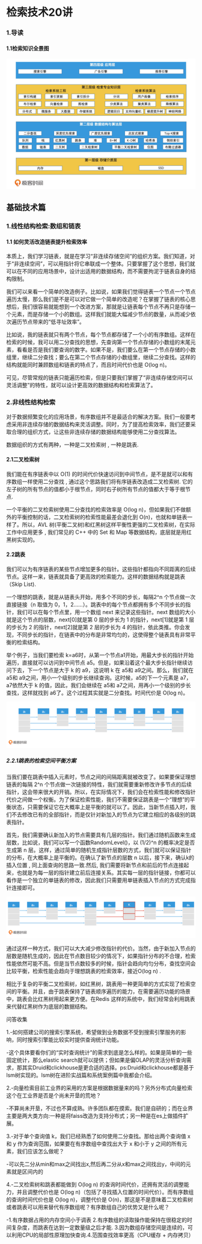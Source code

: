 # 检索技术20讲



### 1.导读

#### 1.1检索知识全景图

![01检索知识全景图](.\01检索知识全景图.jpg)



## 基础技术篇

### 1.线性结构检索:数组和链表

#### 1.1 如何灵活改造链表提升检索效率

本质上，我们学习链表，就是在学习“非连续存储空间”的组织方案。我们知道，对于“非连续空间”，可以用指针将它串联成一个整体。只要掌握了这个思想，我们就可以在不同的应用场景中，设计出适用的数据结构，而不需要拘泥于链表自身的结构限制。

我们可以来看一个简单的改造例子。比如说，如果我们觉得链表一个节点一个节点遍历太慢，那么我们是不是可以对它做一个简单的改造呢？在掌握了链表的核心思想后，我们很容易就能想到一个改进方案，那就是让链表每个节点不再只是存储一个元素，而是存储一个小的数组。这样我们就能大幅减少节点的数量，从而减少依次遍历节点带来的“低寻址效率”。

比如说，我的链表就只有两个节点，每个节点都存储了一个小的有序数组。这样在检索的时候，我可以用二分查找的思想，先查询第一个节点存储的小数组的末尾元素，看看是否是我们要查询的数字。如果不是，我们要么在第一个节点存储的小数组里，继续二分查找；要么在第二个节点存储的小数组里，继续二分查找。这样的结构就能同时兼顾数组和链表的特点了，而且时间代价也是 O(log n)。

可见，尽管常规的链表只能遍历检索，但是只要我们掌握了“非连续存储空间可以灵活调整”的特性，就可以设计更高效的数据结构和检索算法了。



### 2.非线性结构检索

对于数据频繁变化的应用场景，有序数组并不是最适合的解决方案。我们一般要考虑采用非连续存储的数据结构来灵活调整。同时，为了提高检索效率，我们还要采取合理的组织方式，让这些非连续存储的数据结构能够使用二分查找算法。

数据组织的方式有两种，一种是二叉检索树 , 一种是跳表.

#### 2.1二叉检索树

我们能在有序链表中以 O(1) 的时间代价快速访问到中间节点，是不是就可以和有序数组一样使用二分查找 , 通过这个思路我们将有序链表改造成二叉检索树. 它的左子树的所有节点的值都小于根节点，同时右子树所有节点的值都大于等于根节点.

一个平衡的二叉检索树使用二分查找的检索效率是 O(log n)，但如果我们不做额外的平衡控制的话，二叉检索树的检索性能最差会退化到 O(n)，也就和单链表一样了。所以，AVL 树(平衡二叉树)和红黑树这样平衡性更强的二叉检索树，在实际工作中应用更多 , 我们常见的 C++ 中的 Set 和 Map 等数据结构，底层就是用红黑树实现的。

#### 2.2跳表

我们可以为有序链表的某些节点增加更多的指针。这些指针都指向不同距离的后续节点。这样一来，链表就具备了更高效的检索能力。这样的数据结构就是跳表（Skip List).

一个理想的跳表，就是从链表头开始，用多个不同的步长，每隔2^n 个节点做一次直接链接（n 取值为 0，1，2……）。跳表中的每个节点都拥有多个不同步长的指针，我们可以在每个节点里，用一个数组 next 来记录这些指针。next 数组的大小就是这个节点的层数，next[0]就是第 0 层的步长为 1 的指针，next[1]就是第 1 层的步长为 2 的指针，next[2]就是第 2 层的步长为 4 的指针，依此类推。你会发现，不同步长的指针，在链表中的分布是非常均匀的，这使得整个链表具有非常平衡的检索结构。

举个例子，当我们要检索 k=a6时，从第一个节点a1开始，用最大步长的指针开始遍历，直接就可以访问到中间节点 a5。但是，如果沿着这个最大步长指针继续访问下去，下一个节点是大于 k 的 a9，这说明 k 在 a5和 a9之间。那么，我们就在 a5和 a9之间，用小一个级别的步长继续查询。这时候，a5的下一个元素是 a7，a7依然大于 k 的值，因此，我们会继续在 a5和 a7之间，用再小一个级别的步长查找，这样就找到 
a6了。这个过程其实就是二分查找。时间代价是 O(log n)。

![02理想的跳表](.\02理想的跳表.jpg)

##### 2.2.1跳表的检索空间平衡方案

当我们要在跳表中插入元素时，节点之间的间隔距离就被改变了。如果要保证理想链表的每隔 2^n 个节点做一次链接的特性，我们就需要重新修改许多节点的后续指针，这会带来很大的开销。所以，在实际情况下，我们会在检索性能和修改指针代价之间做一个权衡。为了保证检索性能，我们不需要保证跳表是一个“理想”的平衡状态，只需要保证它在大概率上是平衡的就可以了。因此，当新节点插入时，我们不去修改已有的全部指针，而是仅针对新加入的节点为它建立相应的各级别的跳表指针。

首先，我们需要确认新加入的节点需要具有几层的指针。我们通过随机函数来生成层数，比如说，我们可以写一个函数RandomLevel()，以 (1/2)^n 的概率决定是否生成第 n 层。这样，通过简单的随机生成指针层数的方式，我们就可以保证指针的分布，在大概率上是平衡的。在确认了新节点的层数 n 以后，接下来，确认k的插入位置 , 同上面查询的思路一致.然后, 我们需要将新节点和前后的节点连接起来，也就是为每一层的指针建立前后连接关系。其实每一层的指针链接，你都可以看作是一个独立的单链表的修改，因此我们只需要用单链表插入节点的方式完成指针连接即可。

![03跳表插入新的元素](.\03跳表插入新的元素.jpg)

通过这样一种方式，我们可以大大减少修改指针的代价。当然，由于新加入节点的层数是随机生成的，因此在节点数目较少的情况下，如果指针分布的不合理，检索性能依然可能不高。但是当节点数较多的时候，指针会趋向均匀分布，查找空间会比较平衡，检索性能会趋向于理想跳表的检索效率，接近O(log n) .

相比于复杂的平衡二叉检索树，如红黑树，跳表用一种更简单的方式实现了检索空间的平衡。并且，由于跳表保持了链表顺序遍历的能力，在需要遍历功能的场景中，跳表会比红黑树用起来更方便。在Redis 这样的系统中，我们经常会利用跳表来代替红黑树作为底层的数据结构。





问答收集

1.-如何搭建公司的搜索引擎系统，希望做到业务数据不受到搜索引擎服务的影响，同时搜索引擎能比较实时提供查询统计功能。

-这个具体要看你们的“实时查询统计”的需求到底是怎么样的。如果是简单的一些固定统计，那么elastic search就可以提供；但如果是偏OLAP的灵活分析查询需求，那其实Druid和clickhouse是更合适的选择。ps:Druid和clickhouse都是基于lsm树实现的。lsm树在进阶实战篇和系统案例篇中我都会介绍。

2.-向量检索目前工业界的采用的方案是根据数据量来的吗？另外分布式向量检索这个在工业界是否是个尚未开垦的荒地？

-不算尚未开垦，不过也不算成熟。许多团队都在摸索。我们是自研的；而在业界主要是两大类方向:一种是将faiss改造为支持分布式；另一种是在es上做插件扩展。

3.-对于单个查询值 k，我们已经熟悉了如何使用二分查找。那给出两个查询值 x 和 y 作为查询范围，如果要在有序数组中查找出大于 x 和小于 y 之间的所有元素，我们应该怎么做呢？

-可以先二分从min和max之间找出x,然后再二分从x和max之间找出y，中间的元素就是区间内的

4.-二叉检索树和跳表都能做到 O(log n) 的查询时间代价，还拥有灵活的调整能力，并且调整代价也是 O(log n)（包括了寻找插入位置的时间代价）。而有序数组的查询时间代价也是 O(log n)，调整代价是 O(n)，那这是不是意味着二叉检索树或者跳表可以用来替代有序数组呢？有序数组自己的优势又是什么呢？

-1.有序数据占用的内存空间小于调表 2.有序数组的读取操作能保持在很稳定的时间复杂度，而跳表在达到一定数量级之后才能. 3.因为数组存储空间是连续的，可以利用CPU的局部性原理加快查询.4.范围查找效率更高（CPU缓存 + 内存拷贝）

